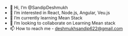 - 👋 Hi, I’m @SandipDeshmukh
- 👀 I’m interested in React, Node.js, Angular, Veu.js
- 🌱 I’m currently learning Mean Stack
- 💞️ I’m looking to collaborate on Learning Mean stack 
- 📫 How to reach me - deshmukhsandip622@gmail.com

<!---
SandipDeshmukh/SandipDeshmukh is a ✨ special ✨ repository because its `README.md` (this file) appears on your GitHub profile.
You can click the Preview link to take a look at your changes.
--->
